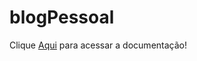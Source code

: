 # blogPessoal


Clique [Aqui](https://limathiagos.github.io/doc-blogPessoal.github.io) para acessar a documentação! 
